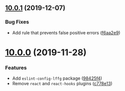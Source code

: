## [10.0.1](https://github.com/lffg/eslint-config-lffg/compare/eslint-config-lffg@10.0.1...eslint-config-lffg@10.0.1) (2019-12-07)

### Bug Fixes

- Add rule that prevents false positive errors ([f6aa2e9](https://github.com/lffg/eslint-config-lffg/commit/f6aa2e9ef4730664b0aebf09ed8e399a8ea67fc9))

# [10.0.0](https://github.com/lffg/eslint-config-lffg/compare/eslint-config-lffg@10.0.0...eslint-config-lffg@10.0.0) (2019-11-28)

### Features

- Add `eslint-config-lffg` package ([98425f4](https://github.com/lffg/eslint-config-lffg/commit/98425f45be08d7b196a11beefe257a44f0c28a80))
- Remove `react` and `react-hooks` plugins ([c778e13](https://github.com/lffg/eslint-config-lffg/commit/c778e13928fbdcb8388841aa92babece404876a7))
